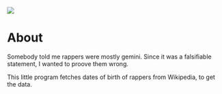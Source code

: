 <a href="https://paypal.me/benckx/2">
<img src="https://img.shields.io/badge/Donate-PayPal-green.svg"/>
</a>

# About

Somebody told me rappers were mostly gemini. Since it was a falsifiable statement, I wanted to proove them wrong.

This little program fetches dates of birth of rappers from Wikipedia, to get the data.
